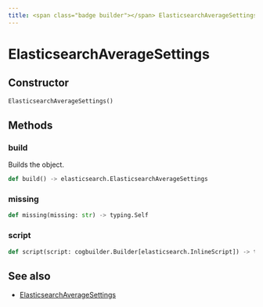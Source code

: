 ```yaml
---
title: <span class="badge builder"></span> ElasticsearchAverageSettings
---
```

# <span class="badge builder"></span> ElasticsearchAverageSettings

## Constructor

```python
ElasticsearchAverageSettings()
```
## Methods

### <span class="badge object-method"></span> build

Builds the object.

```python
def build() -> elasticsearch.ElasticsearchAverageSettings
```

### <span class="badge object-method"></span> missing

```python
def missing(missing: str) -> typing.Self
```

### <span class="badge object-method"></span> script

```python
def script(script: cogbuilder.Builder[elasticsearch.InlineScript]) -> typing.Self
```

## See also

 * <span class="badge object-type-class"></span> [ElasticsearchAverageSettings](./object-ElasticsearchAverageSettings.md)
